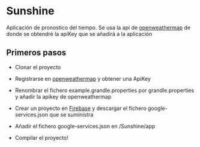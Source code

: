 # Sunshine

Aplicación de pronostico del tiempo.
Se usa la api de [openweathermap](https://openweathermap.org/) de donde se obtendré la apiKey que se añadirá a la aplicación

## Primeros pasos

- Clonar el proyecto

- Registrarse en [openweathermap](https://openweathermap.org/) y obtener una ApiKey

- Renombrar el fichero example.grandle.properties por grandle.properties y añadir la apikey de openweathermap

- Crear un proyecto en [Firebase](https://firebase.google.com/) y descargar el fichero google-services.json que se suministra

- Añadir el fichero google-services.json en /Sunshine/app

- Compìlar el proyecto!

